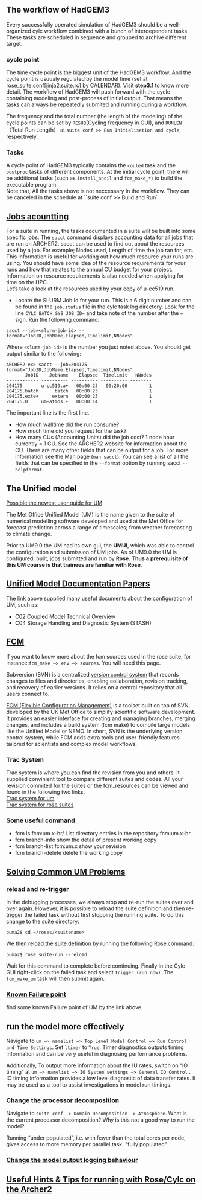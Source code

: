 

## The workflow of HadGEM3

Every successfully operated simulation of HadGEM3 should be a well-organized cylc workflow combined with a bunch of interdependent tasks. These tasks are scheduled in sequence and grouped to archive different target.

### cycle point
The time cycle point is the biggest unit of the HadGEM3 workflow. And the cycle point is usuualy regulated by the model time (set at rose_suite.conf[jinja2:suite.rc] by CALENDAR).  Visit **step3.1** to know more detail. The workflow of HadGEM3 will push forward with the cycle containing modeling and post-process of initial output. That means the tasks can always be repeatedly submited and running during a workflow.

The frequency and the total number (the length of the modeling) of the cycle points can be set by `RESUB`(Cycling frequency in GUI), and `RUNLEN` （Total Run Length） at `suite conf >> Run Initialisation and cycle`, respectively.


### Tasks
A cycle point of HadGEM3 typically contains the `couled` task and the `postproc` tasks of different components. At the initial cycle point, there will be additional tasks (such as `install_ancil` and `fcm_make_*`) to build the executable program.    
Note that, All the tasks above is not neccessary in the workflow. They can be canceled in the schedule at ``suite conf >> Build and Run`

## [Jobs acountting](https://ncas-cms.github.io/um-training/running.html#um-standard-output)
For a suite in running, the tasks documented in a suite will be built into some specific jobs.
The `sacct` command displays accounting data for all jobs that are run on ARCHER2. sacct can be used to find out about the resources used by a job. For example; Nodes used, Length of time the job ran for, etc. This information is useful for working out how much resource your runs are using. You should have some idea of the resource requirements for your runs and how that relates to the annual CU budget for your project. Information on resource requirements is also needed when applying for time on the HPC.    
Let’s take a look at the resources used by your copy of u-cc519 run.
- Locate the SLURM Job Id for your run. This is a 6 digit number and can be found in the `job.status` file in the cylc task log directory. Look for the line `CYLC_BATCH_SYS_JOB_ID=` and take note of the number after the `=` sign.
Run the following command:
```
sacct --job=<slurm-job-id> --format="JobID,JobName,Elapsed,Timelimit,NNodes"
```
Where `<slurm-job-id>` is the number you just noted above. You should get output similar to the following:
```
ARCHER2-ex> sacct --job=204175 --format="JobID,JobName,Elapsed,Timelimit,NNodes"
       JobID    JobName    Elapsed  Timelimit   NNodes
------------ ---------- ---------- ---------- --------
204175       u-cc519.a+   00:00:23   00:20:00        1
204175.batch      batch   00:00:23                   1
204175.exte+     extern   00:00:23                   1
204175.0     um-atmos.+   00:00:14                   1
```
The important line is the first line.
- How much walltime did the run consume?
- How much time did you request for the task?
- How many CUs (Accounting Units) did the job cost?
1 node hour currently = 1 CU. See the ARCHER2 website for information about the CU.
There are many other fields that can be output for a job. For more information see the Man page (`man sacct`). You can see a list of all the fields that can be specified in the `--format` option by running sacct `--helpformat`.

## The Unified model
[Possible the newest user guide for UM](https://code.metoffice.gov.uk/doc/um/latest/um-training/index.html)

The Met Office Unified Model (UM) is the name given to the suite of numerical modelling software developed and used at the Met Office for forecast prediction across a range of timescales; from weather forecasting to climate change.

Prior to UM9.0 the UM had its own gui, the **UMUI**, which was able to control the configuration and submission of UM jobs. As of UM9.0 the UM is configured, built, jobs submitted and run by **Rose**. **Thus a prerequisite of this UM course is that trainees are familiar with Rose**. 

## [Unified Model Documentation Papers](https://code.metoffice.gov.uk/doc/um/latest/umdp.html)
The link above supplied many useful documents about the configuration of UM, such as:
- C02 Coupled Model Technical Overview
- C04 Storage Handling and Diagnostic System (STASH)

## [FCM](https://ncas-cms.github.io/um-training/fcm-tutorial.html#documenting-your-change)
If you want to know more about the fcm sources used in the rose suite, for instance:`fcm_make –> env –> sources`. You will need this page.

Subversion (SVN) is a centralized [version control system](https://svnbook.red-bean.com/en/1.8/svn.basic.version-control-basics.html) that records changes to files and directories, enabling collaboration, revision tracking, and recovery of earlier versions. It relies on a central repository that all users connect to.

[FCM (Flexible Configuration Management)](https://metomi.github.io/fcm/doc/user_guide/getting_started.html) is a toolset built on top of SVN, developed by the UK Met Office to simplify scientific software development. It provides an easier interface for creating and managing branches, merging changes, and includes a build system (fcm make) to compile large models like the Unified Model or NEMO. In short, SVN is the underlying version control system, while FCM adds extra tools and user-friendly features tailored for scientists and complex model workflows.

### Trac System
Trac system is where you can find the revision from you and others. It supplied convinient tool to compare different suites and codes.
All your revision commited for the suites or the fcm_resources can be viewed and found in the following two links.   
[Trac system for um](https://code.metoffice.gov.uk/trac/um)    
[Trac system for rose suites](https://code.metoffice.gov.uk/trac/roses-u/browser/)    

### Some useful command
- fcm ls fcm:um.x-br/
   List directory entries in the repository fcm:um.x-br
- fcm branch-info
  show the detail of present working copy
- fcm branch-list  fcm:um.x
  show your revision
- fcm branch-delete
  delete the working copy
  


## [Solving Common UM Problems](https://ncas-cms.github.io/um-training/solving-problems.html)
### reload and re-trigger ###
In the debugging processes, we always stop and re-run the suites over and over again. However, it is possible to reload the suite definition and then re-trigger the failed task without first stopping the running suite. To do this change to the suite directory:
```
puma2$ cd ~/roses/<suitename>
```
We then reload the suite definition by running the following Rose command:
```
puma2$ rose suite-run --reload
```
Wait for this command to complete before continuing. Finally in the Cylc GUI right-click on the failed task and select `Trigger (run now)`. The `fcm_make_um` task will then submit again.

### [Known Failure point](https://code.metoffice.gov.uk/trac/um/wiki/KnownUMFailurePoints) ###

find some known Failure point of UM by the link above.



## run the model more effectively ##

Navigate to `um –> namelist –> Top Level Model Control –> Run Control and Time Settings`.
Set `ltimer` to `True`. Timer diagnostics outputs timing information and can be very useful in diagnosing performance problems.

Additionally, To output more information about the IU rates, switch on “IO timing” at `um –> namelist –> IO System settings –> General IO Control` .
IO timing information provides a low level diagnostic of data transfer rates. It may be used as a tool to assist investigations in model run timings.

### [Change the processor decomposition](https://ncas-cms.github.io/um-training/further-exercises-1.html#change-the-processor-decomposition) ###

Navigate to `suite conf –> Domain Decomposition –> Atmosphere`.
What is the current processor decomposition?
Why is this not a good way to run the model?

Running “under populated”, i.e. with fewer than the total cores per node, gives access to more memory per parallel task.
"fully populated"

### [Change the model output logging behaviour](https://ncas-cms.github.io/um-training/further-exercises-1.html#change-the-model-output-logging-behaviour) ###



## [Useful Hints & Tips for running with Rose/Cylc on the Archer2](https://cms.ncas.ac.uk/rose-cylc-hints/#passing-arguments-to-fcm_make)


